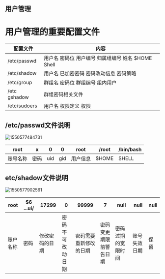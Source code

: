 ## 用户管理

# 用户管理的重要配置文件

| 配置文件     | 内容                                               |
| ------------ | -------------------------------------------------- |
| /etc/passwd  | 用户名 密码位 用户编号 归属组编号 姓名 $HOME Shell |
| /etc/shadow  | 用户名 已加密密码 密码改动信息 密码策略            |
| /etc/group   | 群组名 密码位 群组编号 组内用户                    |
| /etc gshadow | 群组密码相关文件                                   |
| /etc/sudoers | 用户名 权限定义 权限                               |

## **/etc/passwd文件说明**

![1550577484731](/home/changyin/.config/Typora/typora-user-images/1550577484731.png)

| root     | x    | 0    | 0    | root     | /root | /bin/bash |
| -------- | ---- | ---- | ---- | -------- | ----- | --------- |
| 账号名称 | 密码 | uid  | gid  | 用户信息 | $HOME | SHELL     |

## etc/shadow文件说明

![1550577902561](/home/changyin/.config/Typora/typora-user-images/1550577902561.png)

| root     | $6  ...ui/ | 17299          | 0                | 99999                  | 7                      | null               | null         | null |
| -------- | ---------- | -------------- | ---------------- | ---------------------- | ---------------------- | ------------------ | ------------ | ---- |
| 账户名称 | 密码       | 修改密码的日期 | 密码不可改动日期 | 密码需要重新修改的日期 | 密码变更期限前警告日期 | 密码过期的宽限时间 | 账号失效日期 | 保留 |



